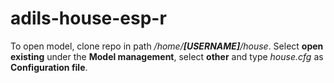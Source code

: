 # adils-house-esp-r
To open model, clone repo in path */home/__[USERNAME]__/house*. Select **open existing** under the **Model management**, select **other** and type *house.cfg* as **Configuration file**.
